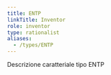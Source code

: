 ```yaml
---
title: ENTP
linkTitle: Inventor
role: inventor
type: rationalist
aliases:
  - /types/ENTP
---
```

Descrizione caratteriale tipo ENTP